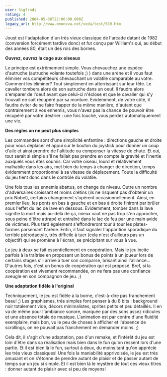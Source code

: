 ```yaml
---
user: Sigfrodi
rating: 4
published: 2004-05-08T22:00:00.000Z
legacy_url: http://www.emunova.net/veda/test/539.htm
---
```

Joust est l'adaptation d'un très vieux classique de l'arcade datant de 1982 (conversion forcément tardive donc) et fut conçu par William's qui, au début des années 80, était un des rois des bornes.  

  

**Ouvrez, ouvrez la cage aux oiseaux**  

  

Le principe est extrêmement simple. Vous chevauchez une espèce d'autruche (autruche volante toutefois ;) ) dans une arène et il vous faut éliminer vos compétiteurs chevauchant un volatile comparable au votre. Comment les éliminer? Tout simplement en atterrissant sur leur tête. Le cavalier tombera alors de son autruche dans un oeuf. Il faudra alors s'emparer de l'oeuf avant que celui-ci n'éclose et que le cavalier qui s'y trouvait ne soit récupéré par sa monture. Evidemment, de votre côté, il faudra éviter de se faire frapper de la même manière, d'autant que contrairement à vos ennemis, vous n'avez pas la chance de pouvoir être récupéré par votre destrier : une fois touché, vous perdez automatiquement une vie.  

  

**Des règles on ne peut plus simples**  

  

Les commandes sont d'une simplicité enfantine : directions gauche et droite pour vous déplacer et appui sur le bouton du joystick pour donner un coup d'aile et ainsi prendre de l'altitude ou compenser la vitesse de chute. Et oui, tout serait si simple s'il ne fallait pas prendre en compte la gravité et l'inertie auxquels vous êtes soumis. Car votre oiseau, lourd et relativement malhabile dans les airs, met bien du temps à changer de direction, temps évidemment proportionnel à sa vitesse de déplacement. Toute la difficulté du jeu tient donc dans le contrôle du volatile.  

  

Une fois tous les ennemis abattus, on change de niveau. Outre un nombre d'adversaires croissant et moins crétins (ils ne risquent pas d'obtenir un prix Nobel), certains changement s'opèrent occasionnellement. Ainsi, en premier lieu, les ponts en bas à gauche et en bas à droite finiront par brûler sous l'effet du lac de lave en dessous. Evidemment, tomber dans la lave signifie la mort mais au-delà de ça, mieux vaut ne pas trop s'en approcher, sous peine d'être attrapé et entraîné dans le lac de feu par une main avide de victimes. Plus tard également s'effondreront tour à tour les plates-formes parsemant l'arène. Enfin, il faut signaler l'apparition sporadique du terrible ptérodactyle, très difficile à tuer (cela n'est d'ailleurs pas un objectif) qui se promène à l'écran, se précipitant sur vous à vue.  

  

Le jeu à deux se fait essentiellement en coopération. Mais le jeu incite parfois à la traîtrise en proposant un bonus de points à un joueur lors de certains stages s'il arrive à tuer son comparse, brisant ainsi l'alliance... D'autres fois, c'est un bonus de coopération qui est proposé. Bref, si la coopération est vivement recommandée, on ne fera pas une confiance aveugle en son compagnon de jeu. ;)  

  

**Une adaptation fidèle à l'original**  

  

Techniquement, le jeu est fidèle à la borne, c'est-à-dire pas franchement beau! ;) Les graphismes, très simples font penser à du 8 bits : background noir totalement vide, décors minimalistes, sprites petits et peu détaillés. Il en va de même pour l'ambiance sonore, marquée par des sons assez ridicules et une absence totale de musique. L'animation est par contre d'une fluidité exemplaire, mais bon, vu le peu de choses à afficher et l'absence de scrollings, on ne pouvait pas franchement en demander moins. ;)  

  

Cela dit, il s'agit d'une adaptation, pas d'un remake, et l'intérêt du jeu est loin d'être dans sa réalisation mais bien dans le fun qu'on ressent lors d'une partie. Et il est bien là le fun, surtout à deux, du moins tant qu'on apprécie les très vieux classiques! Une fois la maniabilité apprivoisée, le jeu est très amusant et on s'étonne de prendre autant de plaisir et de passer autant de temps sur un jeu si simple. Et il est bien là le mystère de tout ces vieux titres : donner autant de plaisir avec si peu de moyens!